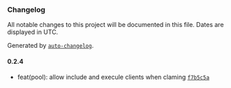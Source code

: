 ### Changelog

All notable changes to this project will be documented in this file. Dates are displayed in UTC.

Generated by [`auto-changelog`](https://github.com/CookPete/auto-changelog).

#### 0.2.4

- feat(pool): allow include and execule clients when claming [`f7b5c5a`](https://github.com/tctien342/comfyui-sdk/commit/f7b5c5ac29fcf87ce71f0aea0779ac74d81abe7d)
